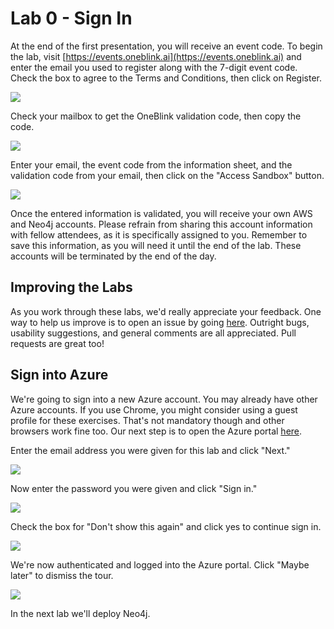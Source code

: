 # Lab 0 - Sign In

At the end of the first presentation, you will receive an event code. To begin the lab, visit [https://events.oneblink.ai](https://events.oneblink.ai) and enter the email you used to register along with the 7-digit event code. Check the box to agree to the Terms and Conditions, then click on Register.


![](images/05.png)

Check your mailbox to get the OneBlink validation code, then copy the code.

![](images/06.png)

Enter your email, the event code from the information sheet, and the validation code from your email, then click on the "Access Sandbox" button.

![](images/07.png)

Once the entered information is validated, you will receive your own AWS and Neo4j accounts. Please refrain from sharing this account information with fellow attendees, as it is specifically assigned to you. Remember to save this information, as you will need it until the end of the lab. These accounts will be terminated by the end of the day.

## Improving the Labs
As you work through these labs, we'd really appreciate your feedback.  One way to help us improve is to open an issue by going [here](https://github.com/neo4j-partners/hands-on-lab-neo4j-and-azure/issues).  Outright bugs, usability suggestions, and general comments are all appreciated.  Pull requests are great too!

## Sign into Azure
We're going to sign into a new Azure account.  You may already have other Azure accounts.  If you use Chrome, you might consider using a guest profile for these exercises.  That's not mandatory though and other browsers work fine too.
Our next step is to open the Azure portal [here](https://portal.azure.com/). 

Enter the email address you were given for this lab and click "Next."

![](images/01.png)

Now enter the password you were given and click "Sign in."

![](images/02.png)

Check the box for "Don't show this again" and click yes to continue sign in.

![](images/03.png)

We're now authenticated and logged into the Azure portal.  Click "Maybe later" to dismiss the tour.

![](images/04.png)

In the next lab we'll deploy Neo4j.
